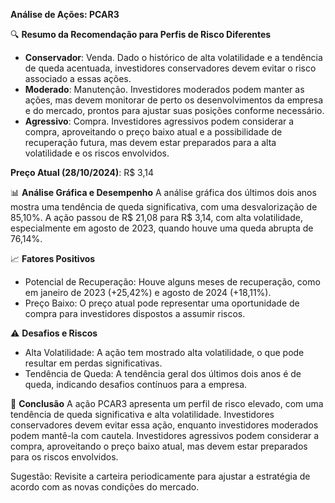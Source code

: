 **Análise de Ações: PCAR3**

🔍 **Resumo da Recomendação para Perfis de Risco Diferentes**
- **Conservador**: Venda. Dado o histórico de alta volatilidade e a tendência de queda acentuada, investidores conservadores devem evitar o risco associado a essas ações.
- **Moderado**: Manutenção. Investidores moderados podem manter as ações, mas devem monitorar de perto os desenvolvimentos da empresa e do mercado, prontos para ajustar suas posições conforme necessário.
- **Agressivo**: Compra. Investidores agressivos podem considerar a compra, aproveitando o preço baixo atual e a possibilidade de recuperação futura, mas devem estar preparados para a alta volatilidade e os riscos envolvidos.

**Preço Atual (28/10/2024)**: R$ 3,14

📊 **Análise Gráfica e Desempenho**
A análise gráfica dos últimos dois anos mostra uma tendência de queda significativa, com uma desvalorização de 85,10%. A ação passou de R$ 21,08 para R$ 3,14, com alta volatilidade, especialmente em agosto de 2023, quando houve uma queda abrupta de 76,14%.

📈 **Fatores Positivos**
- Potencial de Recuperação: Houve alguns meses de recuperação, como em janeiro de 2023 (+25,42%) e agosto de 2024 (+18,11%).
- Preço Baixo: O preço atual pode representar uma oportunidade de compra para investidores dispostos a assumir riscos.

⚠️ **Desafios e Riscos**
- Alta Volatilidade: A ação tem mostrado alta volatilidade, o que pode resultar em perdas significativas.
- Tendência de Queda: A tendência geral dos últimos dois anos é de queda, indicando desafios contínuos para a empresa.

📌 **Conclusão**
A ação PCAR3 apresenta um perfil de risco elevado, com uma tendência de queda significativa e alta volatilidade. Investidores conservadores devem evitar essa ação, enquanto investidores moderados podem mantê-la com cautela. Investidores agressivos podem considerar a compra, aproveitando o preço baixo atual, mas devem estar preparados para os riscos envolvidos.

Sugestão: Revisite a carteira periodicamente para ajustar a estratégia de acordo com as novas condições do mercado.